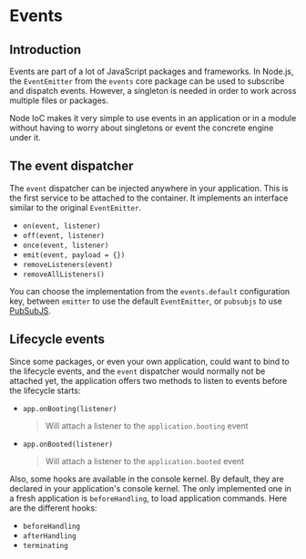 # Events

## Introduction

Events are part of a lot of JavaScript packages and frameworks.
In Node.js, the `EventEmitter` from the `events` core package can be used to subscribe and dispatch events.
However, a singleton is needed in order to work across multiple files or packages.

Node IoC makes it very simple to use events in an application or in a module without having to worry about singletons or event the concrete engine under it.



## The event dispatcher

The `event` dispatcher can be injected anywhere in your application.
This is the first service to be attached to the container.
It implements an interface similar to the original `EventEmitter`.

 - `on(event, listener)`
 - `off(event, listener)`
 - `once(event, listener)`
 - `emit(event, payload = {})`
 - `removeListeners(event)`
 - `removeAllListeners()`

You can choose the implementation from the `events.default` configuration key, between `emitter` to use the default `EventEmitter`, or `pubsubjs` to use [PubSubJS](https://github.com/mroderick/PubSubJS).



## Lifecycle events

Since some packages, or even your own application, could want to bind to the lifecycle events, and the `event` dispatcher would normally not be attached yet, the application offers two methods to listen to events before the lifecycle starts:

 - `app.onBooting(listener)`
    > Will attach a listener to the `application.booting` event


 - `app.onBooted(listener)`
    > Will attach a listener to the `application.booted` event

Also, some hooks are available in the console kernel.
By default, they are declared in your application's console kernel.
The only implemented one in a fresh application is `beforeHandling`, to load application commands.
Here are the different hooks: 

 - `beforeHandling`
 - `afterHandling`
 - `terminating`
